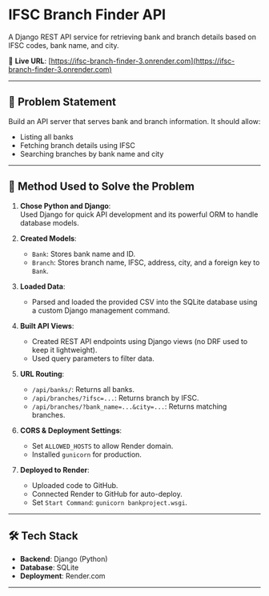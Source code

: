 # IFSC Branch Finder API

A Django REST API service for retrieving bank and branch details based on IFSC codes, bank name, and city.

🔗 **Live URL**: [https://ifsc-branch-finder-3.onrender.com](https://ifsc-branch-finder-3.onrender.com)

---

## 📌 Problem Statement

Build an API server that serves bank and branch information. It should allow:
- Listing all banks
- Fetching branch details using IFSC
- Searching branches by bank name and city

---

## 🧠 Method Used to Solve the Problem

1. **Chose Python and Django**:  
   Used Django for quick API development and its powerful ORM to handle database models.

2. **Created Models**:  
   - `Bank`: Stores bank name and ID.
   - `Branch`: Stores branch name, IFSC, address, city, and a foreign key to `Bank`.

3. **Loaded Data**:  
   - Parsed and loaded the provided CSV into the SQLite database using a custom Django management command.

4. **Built API Views**:
   - Created REST API endpoints using Django views (no DRF used to keep it lightweight).
   - Used query parameters to filter data.

5. **URL Routing**:
   - `/api/banks/`: Returns all banks.
   - `/api/branches/?ifsc=...`: Returns branch by IFSC.
   - `/api/branches/?bank_name=...&city=...`: Returns matching branches.

6. **CORS & Deployment Settings**:
   - Set `ALLOWED_HOSTS` to allow Render domain.
   - Installed `gunicorn` for production.

7. **Deployed to Render**:
   - Uploaded code to GitHub.
   - Connected Render to GitHub for auto-deploy.
   - Set `Start Command`: `gunicorn bankproject.wsgi`.

---

## 🛠️ Tech Stack

- **Backend**: Django (Python)
- **Database**: SQLite
- **Deployment**: Render.com

---

